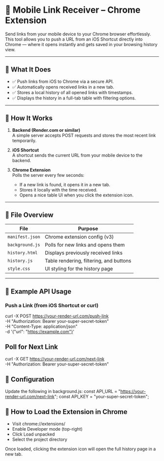 # 📲 Mobile Link Receiver – Chrome Extension

Send links from your mobile device to your Chrome browser effortlessly. This tool allows you to push a URL from an iOS Shortcut directly into Chrome — where it opens instantly and gets saved in your browsing history view.

---

## 🔧 What It Does

- ✅ Push links from iOS to Chrome via a secure API.
- ✅ Automatically opens received links in a new tab.
- ✅ Stores a local history of all opened links with timestamps.
- ✅ Displays the history in a full-tab table with filtering options.

---

## 🧩 How It Works

1. **Backend (Render.com or similar)**  
   A simple server accepts POST requests and stores the most recent link temporarily.

2. **iOS Shortcut**  
   A shortcut sends the current URL from your mobile device to the backend.

3. **Chrome Extension**  
   Polls the server every few seconds:
   - If a new link is found, it opens it in a new tab.
   - Stores it locally with the time received.
   - Opens a nice table UI when you click the extension icon.

---

## 📁 File Overview

| File         | Purpose                                         |
|--------------|-------------------------------------------------|
| `manifest.json` | Chrome extension config (v3)               |
| `background.js` | Polls for new links and opens them          |
| `history.html`  | Displays previously received links          |
| `history.js`    | Table rendering, filtering, and buttons     |
| `style.css`     | UI styling for the history page             |

---

## 🧪 Example API Usage

### Push a Link (from iOS Shortcut or curl)


curl -X POST https://your-render-url.com/push-link \
  -H "Authorization: Bearer your-super-secret-token" \
  -H "Content-Type: application/json" \
  -d '{"url": "https://example.com"}'

## Poll for Next Link

curl -X GET https://your-render-url.com/next-link \
  -H "Authorization: Bearer your-super-secret-token" 

## 🔐 Configuration

Update the following in background.js:
const API_URL = "https://your-render-url.com/next-link";
const API_KEY = "your-super-secret-token";

## 🧩 How to Load the Extension in Chrome
- Visit chrome://extensions/
- Enable Developer mode (top-right)
- Click Load unpacked
- Select the project directory

Once loaded, clicking the extension icon will open the full history page in a new tab.
